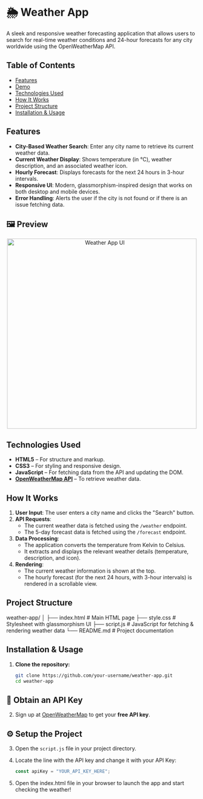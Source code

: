 # 🌦️ Weather App

A sleek and responsive weather forecasting application that allows users to search for real-time weather conditions and 24-hour forecasts for any city worldwide using the OpenWeatherMap API.

## Table of Contents

- [Features](#features)
- [Demo](#demo)
- [Technologies Used](#technologies-used)
- [How It Works](#how-it-works)
- [Project Structure](#project-structure)
- [Installation & Usage](#installation--usage)

## Features

- **City-Based Weather Search**: Enter any city name to retrieve its current weather data.
- **Current Weather Display**: Shows temperature (in °C), weather description, and an associated weather icon.
- **Hourly Forecast**: Displays forecasts for the next 24 hours in 3-hour intervals.
- **Responsive UI**: Modern, glassmorphism-inspired design that works on both desktop and mobile devices.
- **Error Handling**: Alerts the user if the city is not found or if there is an issue fetching data.

## 🖼️ Preview
<p align="center">
  <img src="https://github.com/user-attachments/assets/6bd8e69d-47bc-496a-b541-8695cfd4fefc" alt="Weather App UI" width="500">
</p>

## Technologies Used

- **HTML5** – For structure and markup.
- **CSS3** – For styling and responsive design.
- **JavaScript** – For fetching data from the API and updating the DOM.
- **[OpenWeatherMap API](https://openweathermap.org/)** – To retrieve weather data.

## How It Works

1. **User Input**: The user enters a city name and clicks the "Search" button.
2. **API Requests**:
   - The current weather data is fetched using the `/weather` endpoint.
   - The 5-day forecast data is fetched using the `/forecast` endpoint.
3. **Data Processing**:
   - The application converts the temperature from Kelvin to Celsius.
   - It extracts and displays the relevant weather details (temperature, description, and icon).
4. **Rendering**:
   - The current weather information is shown at the top.
   - The hourly forecast (for the next 24 hours, with 3-hour intervals) is rendered in a scrollable view.

## Project Structure

weather-app/
│
├── index.html        # Main HTML page
├── style.css         # Stylesheet with glassmorphism UI
├── script.js         # JavaScript for fetching & rendering weather data
└── README.md         # Project documentation

## Installation & Usage

1. **Clone the repository:**
   ```bash
   git clone https://github.com/your-username/weather-app.git
   cd weather-app
## 🔑 Obtain an API Key

2. Sign up at [OpenWeatherMap](https://openweathermap.org/api) to get your **free API key**.

## ⚙️ Setup the Project

3. Open the `script.js` file in your project directory.

4. Locate the line with the API key and change it with your API Key:
   ```javascript
   const apiKey = "YOUR_API_KEY_HERE";
   
5. Open the index.html file in your browser to launch the app and start checking the weather!



